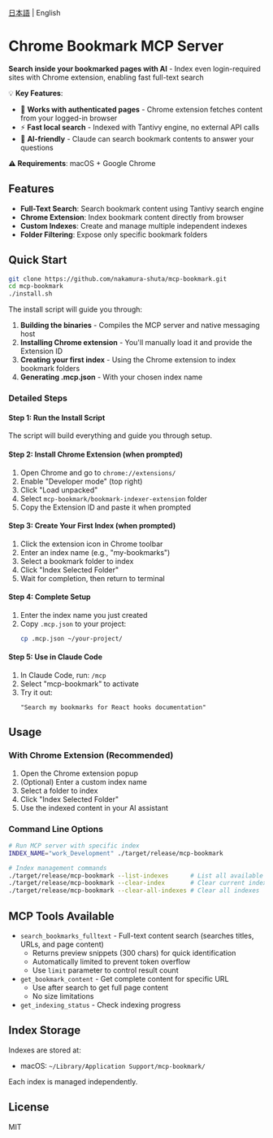 [日本語](README.ja.md) | English

# Chrome Bookmark MCP Server

**Search inside your bookmarked pages with AI** - Index even login-required sites with Chrome extension, enabling fast full-text search

💡 **Key Features**:

- 🔐 **Works with authenticated pages** - Chrome extension fetches content from your logged-in browser
- ⚡ **Fast local search** - Indexed with Tantivy engine, no external API calls
- 🎯 **AI-friendly** - Claude can search bookmark contents to answer your questions

**⚠️ Requirements**: macOS + Google Chrome

## Features

- **Full-Text Search**: Search bookmark content using Tantivy search engine
- **Chrome Extension**: Index bookmark content directly from browser
- **Custom Indexes**: Create and manage multiple independent indexes
- **Folder Filtering**: Expose only specific bookmark folders

## Quick Start

```bash
git clone https://github.com/nakamura-shuta/mcp-bookmark.git
cd mcp-bookmark
./install.sh
```

The install script will guide you through:

1. **Building the binaries** - Compiles the MCP server and native messaging host
2. **Installing Chrome extension** - You'll manually load it and provide the Extension ID
3. **Creating your first index** - Using the Chrome extension to index bookmark folders
4. **Generating .mcp.json** - With your chosen index name

### Detailed Steps

#### Step 1: Run the Install Script

The script will build everything and guide you through setup.

#### Step 2: Install Chrome Extension (when prompted)

1. Open Chrome and go to `chrome://extensions/`
2. Enable "Developer mode" (top right)
3. Click "Load unpacked"
4. Select `mcp-bookmark/bookmark-indexer-extension` folder
5. Copy the Extension ID and paste it when prompted

#### Step 3: Create Your First Index (when prompted)

1. Click the extension icon in Chrome toolbar
2. Enter an index name (e.g., "my-bookmarks")
3. Select a bookmark folder to index
4. Click "Index Selected Folder"
5. Wait for completion, then return to terminal

#### Step 4: Complete Setup

1. Enter the index name you just created
2. Copy `.mcp.json` to your project:
   ```bash
   cp .mcp.json ~/your-project/
   ```

#### Step 5: Use in Claude Code

1. In Claude Code, run: `/mcp`
2. Select "mcp-bookmark" to activate
3. Try it out:
   ```
   "Search my bookmarks for React hooks documentation"
   ```

## Usage

### With Chrome Extension (Recommended)

1. Open the Chrome extension popup
2. (Optional) Enter a custom index name
3. Select a folder to index
4. Click "Index Selected Folder"
5. Use the indexed content in your AI assistant

### Command Line Options

```bash
# Run MCP server with specific index
INDEX_NAME="work_Development" ./target/release/mcp-bookmark

# Index management commands
./target/release/mcp-bookmark --list-indexes      # List all available indexes
./target/release/mcp-bookmark --clear-index       # Clear current index
./target/release/mcp-bookmark --clear-all-indexes # Clear all indexes
```

## MCP Tools Available

- `search_bookmarks_fulltext` - Full-text content search (searches titles, URLs, and page content)
  - Returns preview snippets (300 chars) for quick identification
  - Automatically limited to prevent token overflow
  - Use `limit` parameter to control result count
- `get_bookmark_content` - Get complete content for specific URL
  - Use after search to get full page content
  - No size limitations
- `get_indexing_status` - Check indexing progress

## Index Storage

Indexes are stored at:

- macOS: `~/Library/Application Support/mcp-bookmark/`

Each index is managed independently.

## License

MIT
